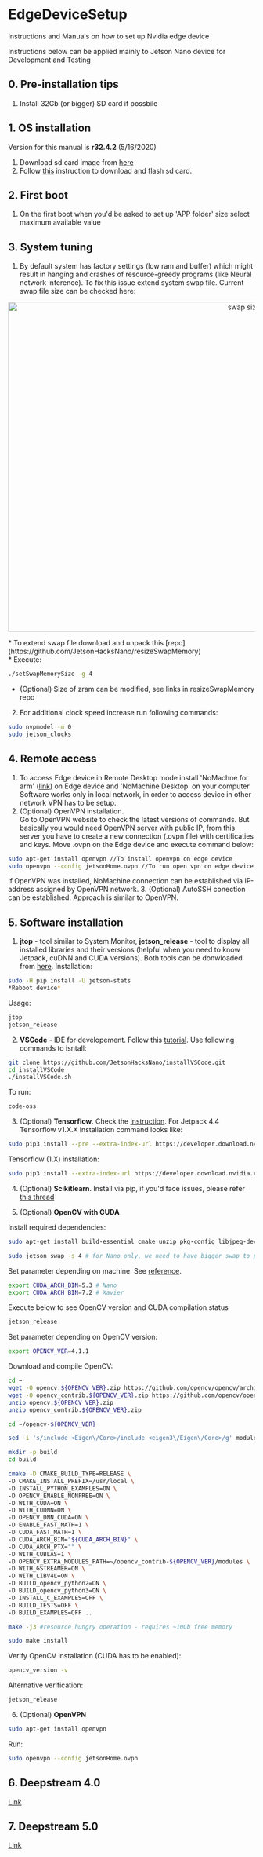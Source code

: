 # EdgeDeviceSetup
Instructions and Manuals on how to set up Nvidia edge device<br>

Instructions below can be applied mainly to Jetson Nano device for Development and Testing<br>

## 0. Pre-installation tips

1. Install 32Gb (or bigger) SD card if possbile

## 1. OS installation
Version for this manual is <b>r32.4.2</b> (5/16/2020)

1. Download sd card image from [here](https://developer.nvidia.com/jetpack-sdk-44-dp-archive)
2. Follow [this](https://developer.nvidia.com/embedded/learn/get-started-jetson-nano-devkit#write) instruction to download and flash sd card.

## 2. First boot

1. On the first boot when you'd be asked to set up 'APP folder' size select maximum available value

## 3. System tuning

1. By default system has factory settings (low ram and buffer) which might result in hanging and crashes of resource-greedy programs (like Neural network inference). To fix this issue extend system swap file. Current swap file size can be checked here:
<p align="center">
  <img src="images/01_swapSize.png" height="672" width="947" title="swap size"/>
</p>
* To extend swap file download and unpack this [repo](https://github.com/JetsonHacksNano/resizeSwapMemory) <br>
* Execute:

```sh
./setSwapMemorySize -g 4
```

* (Optional) Size of zram can be modified, see links in resizeSwapMemory repo<br>

2. For additional clock speed increase run following commands:

```sh
sudo nvpmodel -m 0
sudo jetson_clocks
```

## 4. Remote access

1. To access Edge device in Remote Desktop mode install 'NoMachne for arm' ([link](https://www.nomachine.com/download/linux&id=30&s=ARM)) on Edge device and 'NoMachine Desktop' on your computer. Software works only in local network, in order to access device in other network VPN has to be setup.
2. (Optional) OpenVPN installation.<br>
Go to OpenVPN website to check the latest versions of commands. But basically you would need OpenVPN server with public IP, from this server you have to create a new connection (.ovpn file) with certificaties and keys. Move .ovpn on the Edge device and execute command below:

```sh
sudo apt-get install openvpn //To install openvpn on edge device
sudo openvpn --config jetsonHome.ovpn //To run open vpn on edge device
```

if OpenVPN was installed, NoMachine connection can be established via IP-address assigned by OpenVPN network.
3. (Optional) AutoSSH conection can be established. Approach is similar to OpenVPN.

## 5. Software installation

1. **jtop** - tool similar to System Monitor, **jetson_release** - tool to display all installed libraries and their versions (helpful when you need to know Jetpack, cuDNN and CUDA versions). Both tools can be donwloaded from [here](https://github.com/rbonghi/jetson_stats). Installation:

```sh
sudo -H pip install -U jetson-stats
*Reboot device*
```

Usage:

```sh
jtop
jetson_release
```

2. **VSCode** - IDE for developement. Follow this [tutorial](https://www.jetsonhacks.com/2019/10/01/jetson-nano-visual-studio-code-python/). Use following commands to isntall:

```sh
git clone https://github.com/JetsonHacksNano/installVSCode.git
cd installVSCode
./installVSCode.sh
```

To run:

```sh
code-oss
```

3. (Optional) **Tensorflow**. Check the [instruction](https://docs.nvidia.com/deeplearning/frameworks/install-tf-jetson-platform/index.html). For Jetpack 4.4 Tensorflow v1.X.X installation command looks like:

```sh
sudo pip3 install --pre --extra-index-url https://developer.download.nvidia.com/compute/redist/jp/v44 ‘tensorflow<2’
```

Tensorflow (1.X) installation:

```sh
sudo pip3 install --extra-index-url https://developer.download.nvidia.com/compute/redist/jp/v44 tensorflow-gpu==1.15.2+nv20.4
```

4. (Optional) **Scikitlearn**. Install via pip, if you'd face issues, please refer [this thread](https://stackoverflow.com/questions/60448903/cannot-install-scikit-learn-on-jetson-nano)

5. (Optional) **OpenCV with CUDA**

Install required dependencies:

```sh
sudo apt-get install build-essential cmake unzip pkg-config libjpeg-dev libpng-dev libtiff-dev libdc1394-22-dev libavcodec-dev libavformat-dev libswscale-dev libgstreamer1.0-dev libgstreamer-plugins-base1.0-dev libv4l-dev v4l-utils qv4l2 v4l2ucp libxvidcore-dev libx264-dev libgtk-3-dev libatlas-base-dev gfortran python-dev python3-dev python-numpy python3-numpy libtbb2 libtbb-dev

sudo jetson_swap -s 4 # for Nano only, we need to have bigger swap to prevent build failure
```

Set parameter depending on machine. See [reference](https://developer.nvidia.com/cuda-gpus).

```sh
export CUDA_ARCH_BIN=5.3 # Nano
export CUDA_ARCH_BIN=7.2 # Xavier
```

Execute below to see OpenCV version and CUDA compilation status
```sh
jetson_release
```

Set parameter depending on OpenCV version:

```sh
export OPENCV_VER=4.1.1
```

Download and compile OpenCV:

```sh
cd ~
wget -O opencv.${OPENCV_VER}.zip https://github.com/opencv/opencv/archive/${OPENCV_VER}.zip
wget -O opencv_contrib.${OPENCV_VER}.zip https://github.com/opencv/opencv_contrib/archive/${OPENCV_VER}.zip
unzip opencv.${OPENCV_VER}.zip
unzip opencv_contrib.${OPENCV_VER}.zip

cd ~/opencv-${OPENCV_VER}

sed -i 's/include <Eigen\/Core>/include <eigen3\/Eigen\/Core>/g' modules/core/include/opencv2/core/private.hpp

mkdir -p build
cd build

cmake -D CMAKE_BUILD_TYPE=RELEASE \
-D CMAKE_INSTALL_PREFIX=/usr/local \
-D INSTALL_PYTHON_EXAMPLES=ON \
-D OPENCV_ENABLE_NONFREE=ON \
-D WITH_CUDA=ON \
-D WITH_CUDNN=ON \
-D OPENCV_DNN_CUDA=ON \
-D ENABLE_FAST_MATH=1 \
-D CUDA_FAST_MATH=1 \
-D CUDA_ARCH_BIN="${CUDA_ARCH_BIN}" \
-D CUDA_ARCH_PTX="" \
-D WITH_CUBLAS=1 \
-D OPENCV_EXTRA_MODULES_PATH=~/opencv_contrib-${OPENCV_VER}/modules \
-D WITH_GSTREAMER=ON \
-D WITH_LIBV4L=ON \
-D BUILD_opencv_python2=ON \
-D BUILD_opencv_python3=ON \
-D INSTALL_C_EXAMPLES=OFF \
-D BUILD_TESTS=OFF \
-D BUILD_EXAMPLES=OFF ..

make -j3 #resource hungry operation - requires ~10Gb free memory

sudo make install
```

Verify OpenCV installation (CUDA has to be enabled):
```sh
opencv_version -v
```
Alternative verification:
```sh
jetson_release
```


6. (Optional) **OpenVPN**

```sh
sudo apt-get install openvpn
```

Run:

```sh
sudo openvpn --config jetsonHome.ovpn
```


## 6. Deepstream 4.0

[Link](https://github.com/ReconAI/EdgeDeviceSetup/tree/master/deepstream40)

## 7. Deepstream 5.0

[Link](https://github.com/ReconAI/EdgeDeviceSetup/tree/master/deepstream50)